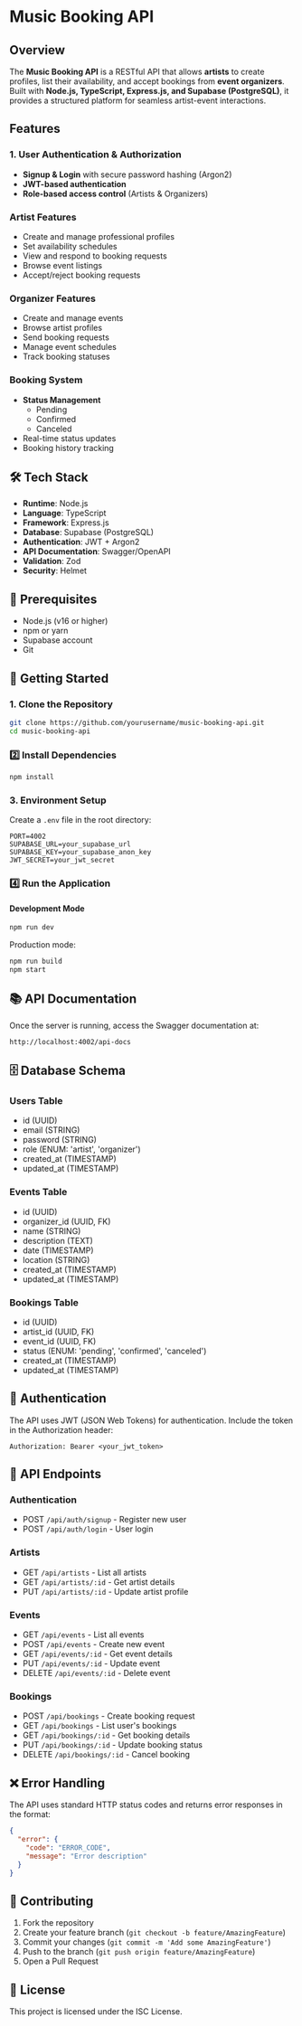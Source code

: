 # Music Booking API

## Overview
The **Music Booking API** is a RESTful API that allows **artists** to create profiles, list their availability, and accept bookings from **event organizers**. Built with **Node.js, TypeScript, Express.js, and Supabase (PostgreSQL)**, it provides a structured platform for seamless artist-event interactions.

## Features
### 1. **User Authentication & Authorization**
- **Signup & Login** with secure password hashing (Argon2)
- **JWT-based authentication**
- **Role-based access control** (Artists & Organizers)

### Artist Features
- Create and manage professional profiles
- Set availability schedules
- View and respond to booking requests
- Browse event listings
- Accept/reject booking requests

### Organizer Features
- Create and manage events
- Browse artist profiles
- Send booking requests
- Manage event schedules
- Track booking statuses

### Booking System
- **Status Management**
  - Pending
  - Confirmed
  - Canceled
- Real-time status updates
- Booking history tracking

## 🛠 Tech Stack
- **Runtime**: Node.js
- **Language**: TypeScript
- **Framework**: Express.js
- **Database**: Supabase (PostgreSQL)
- **Authentication**: JWT + Argon2
- **API Documentation**: Swagger/OpenAPI
- **Validation**: Zod
- **Security**: Helmet

## 📝 Prerequisites
- Node.js (v16 or higher)
- npm or yarn
- Supabase account
- Git

## 🚀 Getting Started

### 1. Clone the Repository
```bash
git clone https://github.com/yourusername/music-booking-api.git
cd music-booking-api
```

### 2️⃣ **Install Dependencies**
```sh
npm install
```

### 3. Environment Setup
Create a `.env` file in the root directory:
```env
PORT=4002
SUPABASE_URL=your_supabase_url
SUPABASE_KEY=your_supabase_anon_key
JWT_SECRET=your_jwt_secret
```

### 4️⃣ **Run the Application**
#### **Development Mode**
```sh
npm run dev
```

Production mode:
```bash
npm run build
npm start
```

## 📚 API Documentation
Once the server is running, access the Swagger documentation at:
```
http://localhost:4002/api-docs
```

## 🗄 Database Schema

### Users Table
- id (UUID)
- email (STRING)
- password (STRING)
- role (ENUM: 'artist', 'organizer')
- created_at (TIMESTAMP)
- updated_at (TIMESTAMP)

### Events Table
- id (UUID)
- organizer_id (UUID, FK)
- name (STRING)
- description (TEXT)
- date (TIMESTAMP)
- location (STRING)
- created_at (TIMESTAMP)
- updated_at (TIMESTAMP)

### Bookings Table
- id (UUID)
- artist_id (UUID, FK)
- event_id (UUID, FK)
- status (ENUM: 'pending', 'confirmed', 'canceled')
- created_at (TIMESTAMP)
- updated_at (TIMESTAMP)

## 🔐 Authentication
The API uses JWT (JSON Web Tokens) for authentication. Include the token in the Authorization header:
```
Authorization: Bearer <your_jwt_token>
```

## 🔌 API Endpoints

### Authentication
- POST `/api/auth/signup` - Register new user
- POST `/api/auth/login` - User login

### Artists
- GET `/api/artists` - List all artists
- GET `/api/artists/:id` - Get artist details
- PUT `/api/artists/:id` - Update artist profile

### Events
- GET `/api/events` - List all events
- POST `/api/events` - Create new event
- GET `/api/events/:id` - Get event details
- PUT `/api/events/:id` - Update event
- DELETE `/api/events/:id` - Delete event

### Bookings
- POST `/api/bookings` - Create booking request
- GET `/api/bookings` - List user's bookings
- GET `/api/bookings/:id` - Get booking details
- PUT `/api/bookings/:id` - Update booking status
- DELETE `/api/bookings/:id` - Cancel booking

## ❌ Error Handling
The API uses standard HTTP status codes and returns error responses in the format:
```json
{
  "error": {
    "code": "ERROR_CODE",
    "message": "Error description"
  }
}
```

## 🤝 Contributing
1. Fork the repository
2. Create your feature branch (`git checkout -b feature/AmazingFeature`)
3. Commit your changes (`git commit -m 'Add some AmazingFeature'`)
4. Push to the branch (`git push origin feature/AmazingFeature`)
5. Open a Pull Request

## 📄 License
This project is licensed under the ISC License.
